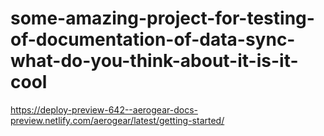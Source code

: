 # some-amazing-project-for-testing-of-documentation-of-data-sync-what-do-you-think-about-it-is-it-cool

https://deploy-preview-642--aerogear-docs-preview.netlify.com/aerogear/latest/getting-started/
